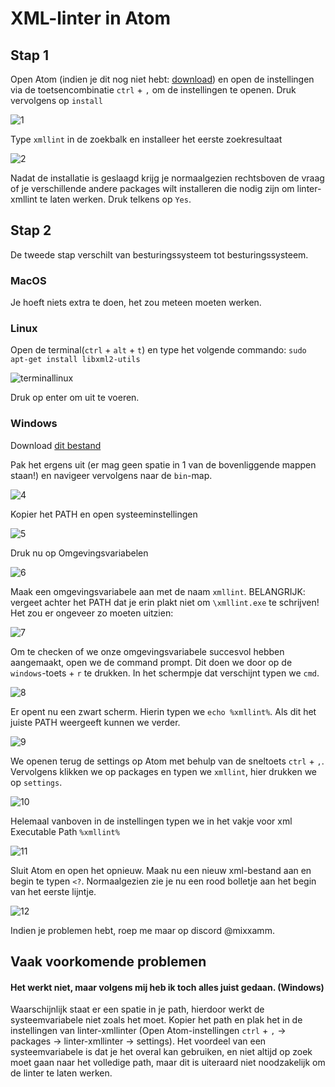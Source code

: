 # XML-linter in Atom

## Stap 1

Open Atom (indien je dit nog niet hebt: [download](https://atom.io/)) en open de instellingen via de toetsencombinatie `ctrl` + `,` om de instellingen te openen. Druk vervolgens op `install`

![1](1.png)

Type `xmllint` in de zoekbalk en installeer het eerste zoekresultaat

![2](2.png)

Nadat de installatie is geslaagd krijg je normaalgezien rechtsboven de vraag of je verschillende andere packages wilt installeren
die nodig zijn om linter-xmllint te laten werken. Druk telkens op `Yes`.

## Stap 2

De tweede stap verschilt van besturingssysteem tot besturingssysteem.

### MacOS

Je hoeft niets extra te doen, het zou meteen moeten werken.

### Linux

Open de terminal(`ctrl` + `alt` + `t`) en type het volgende commando:
`sudo apt-get install libxml2-utils`

![terminallinux](terminallinux.png)

Druk op enter om uit te voeren.

### Windows

Download [dit bestand](https://apti.be/xmlvalidator/xmlvalidator.zip)

Pak het ergens uit (er mag geen spatie in 1 van de bovenliggende mappen staan!) en navigeer vervolgens naar de `bin`-map.

![4](4.png)

Kopier het PATH en open systeeminstellingen

![5](5.png)

Druk nu op Omgevingsvariabelen

![6](6.png)

Maak een omgevingsvariabele aan met de naam `xmllint`. BELANGRIJK: vergeet achter het PATH dat je erin plakt niet om `\xmllint.exe` te schrijven!
Het zou er ongeveer zo moeten uitzien:

![7](7.png)

Om te checken of we onze omgevingsvariabele succesvol hebben aangemaakt, open we de command prompt. Dit doen we door op de `windows`-toets +  `r` te drukken. In het schermpje dat verschijnt typen we `cmd`.

![8](8.png)

Er opent nu een zwart scherm. Hierin typen we `echo %xmllint%`. Als dit het juiste PATH weergeeft kunnen we verder.

![9](9.png)

We openen terug de settings op Atom met behulp van de sneltoets `ctrl` + `,`.
Vervolgens klikken we op packages en typen we `xmllint`, hier drukken we op `settings`.

![10](10.png)

Helemaal vanboven in de instellingen typen we in het vakje voor xml Executable Path `%xmllint%`

![11](11.png)

Sluit Atom en open het opnieuw. Maak nu een nieuw xml-bestand aan en begin te typen `<?`.
Normaalgezien zie je nu een rood bolletje aan het begin van het eerste lijntje.

![12](12.png)

Indien je problemen hebt, roep me maar op discord @mixxamm.

## Vaak voorkomende problemen

#### Het werkt niet, maar volgens mij heb ik toch alles juist gedaan. (Windows)

Waarschijnlijk staat er een spatie in je path, hierdoor werkt de systeemvariabele niet zoals het moet. Kopier het path en plak het in de instellingen van linter-xmllinter (Open Atom-instellingen `ctrl` + `,` -> packages -> linter-xmllinter -> settings).
Het voordeel van een systeemvariabele is dat je het overal kan gebruiken, en niet altijd op zoek moet gaan naar het volledige path, maar dit is uiteraard niet noodzakelijk om de linter te laten werken.
